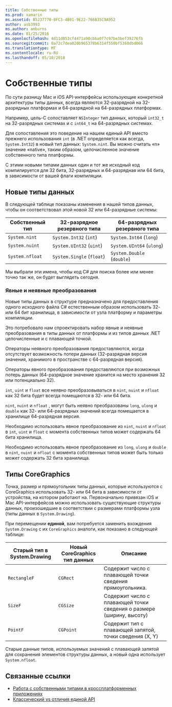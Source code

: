 ```yaml
---
title: Собственные типы
ms.prod: xamarin
ms.assetid: B5237770-0FC3-4B01-9E22-766B35C9A952
author: asb3993
ms.author: amburns
ms.date: 01/25/2016
ms.openlocfilehash: 4d11d053cf4471a98cbba0f7c97be3bef39276fb
ms.sourcegitcommit: 0a72c7dea020b965378b6314f558bf5360dbd066
ms.translationtype: MT
ms.contentlocale: ru-RU
ms.lasthandoff: 05/10/2018
---
```

# <a name="native-types"></a>Собственные типы

По сути разницу Mac и iOS API-интерфейсы использующие конкретной архитектуры типы данных, всегда являются 32-разрядной на 32-разрядных платформах и 64-разрядной на 64-разрядных платформах.

Например, цель-C сопоставляет `NSInteger` тип данных, который `int32_t` на 32-разрядных системах и с `int64_t` на 64-разрядных системах.

Для сопоставления это поведение на нашем единый API вместо прежнего использования `int` (в .NET определяется как всегда, `System.Int32`) в новый тип данных: `System.nint`.  Вы можно считать «n» значение «native», таким образом, целочисленное значение собственного типа платформы.

С этими новыми типами данных один и тот же исходный код компилируется для 32 бита, 32-разрядных и 64-разрядная или 64 бита, в зависимости от вашей флаги компиляции.

## <a name="new-data-types"></a>Новые типы данных

В следующей таблице показаны изменения в нашей типов данных, чтобы он соответствовал этой новой 32 или 64-разрядные системы:

|Собственный тип|32-разрядное резервного типа|64-разрядных резервного типа|
|--- |--- |--- |
|`System.nint`|`System.Int32` (`int`)|`System.Int64` (`long`)|
|`System.nuint`|`System.UInt32` (`uint`)|`System.UInt64` (`ulong`)|
|`System.nfloat`|`System.Single` (`float`)|`System.Double` (`double`)|

Мы выбрали эти имена, чтобы код C# для поиска более или менее точно так же, он будет выглядеть сегодня.

### <a name="implicit-and-explicit-conversions"></a>Явные и неявные преобразования

Новые типы данных в структуре предназначено для предоставления одного исходного файла C# естественным образом использовать 32- или 64 бит хранилища, в зависимости от узла платформу и параметры компиляции.

Это потребовало нам спроектировать набор явные и неявные преобразования в типы данных от платформы и из типов данных .NET целочисленные и с плавающей точкой.

Операторы неявного преобразования предоставляются, когда отсутствует возможность потери данных (32-разрядная версия значения, хранимого в пространстве с 64-разрядная версия).

Операторы явного преобразования предоставляются при возможных потерь данных (64-разрядное значение хранится на место хранения 32 или потенциально 32).

 `int`, `uint` и `float` все неявно преобразовываться в `nint`, `nuint` и `nfloat` как 32 бита будет всегда помещаются в 32- или 64 бита.

 `nint`, `nuint` и `nfloat` , могут быть неявно преобразованы `long`, `ulong` и `double` как 32- или 64-разрядных значений всегда помещается в хранилище 64-разрядная версия.

Необходимо использовать явное преобразование из `nint`, `nuint` и `nfloat` в `int`, `uint` и `float` с момента собственных типов может содержать 64 бита хранилища.

Необходимо использовать явное преобразование из `long`, `ulong` и `double` в `nint`, `nuint` и `nfloat` с момента собственных типов может быть только может содержать 32 бита хранилища.

## <a name="coregraphics-types"></a>Типы CoreGraphics

Точка, размер и прямоугольник типы данных, которые используются с CoreGraphics использовать 32- или 64 бита в зависимости от устройства, на котором работают на.  Первоначально привязан iOS и Mac API-интерфейсов можно использовать существующие структуры данных, произошедшие в соответствии с размерами платформы узла (типы данных в `System.Drawing`).

При перемещении **единой**, вам потребуется заменить вхождения `System.Drawing` с их `CoreGraphics` аналоги, как показано в следующей таблице:

|Старый тип в System.Drawing|Новый CoreGraphics тип данных|Описание|
|--- |--- |--- |
|`RectangleF`|`CGRect`|Содержит число с плавающей точки сведения прямоугольника.|
|`SizeF`|`CGSize`|Содержит число с плавающей точки сведения о размере (ширину, высоту)|
|`PointF`|`CGPoint`|Содержит тип с плавающей запятой, точки сведения (X, Y)|

Старые данные типов, используемых значений с плавающей запятой для сохранения элементов структуры данных, а новый одна использует `System.nfloat`.

## <a name="related-links"></a>Связанные ссылки

- [Работа с собственными типами в кроссплатформенных приложениях](~/cross-platform/macios/native-types-cross-platform.md)
- [Классический vs отличия единой API](https://developer.xamarin.com/releases/ios/api_changes/classic-vs-unified-8.6.0/)
